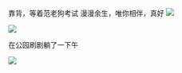 靠背，等着范老狗考试
漫漫余生，唯你相伴，真好
![](http://upload-images.jianshu.io/upload_images/6904315-9150a6462bb16731.jpg?imageMogr2/auto-orient/strip%7CimageView2/2/w/1080/q/50)


![](http://upload-images.jianshu.io/upload_images/6904315-766dabb96b6c627c.jpg?imageMogr2/auto-orient/strip%7CimageView2/2/w/1080/q/50)


在公园刷剧躺了一下午

![](http://upload-images.jianshu.io/upload_images/6904315-f3baf309d0ce7105.jpg?imageMogr2/auto-orient/strip%7CimageView2/2/w/1080/q/50)
